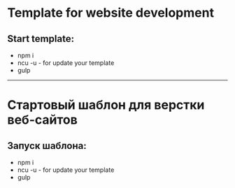 <h1>Template for website development</h1>
<h2>Start template:</h2>

<ul>
    <li>npm i</li>
    <li>ncu -u - for update your template</li>
    <li>gulp</li>
</ul>

<hr>  

<h1>Стартовый шаблон для верстки веб-сайтов</h1>
<h2>Запуск шаблона:</h2>
<ul>
    <li>npm i</li>
    <li>ncu -u - for update your template</li>
    <li>gulp</li>
</ul>


